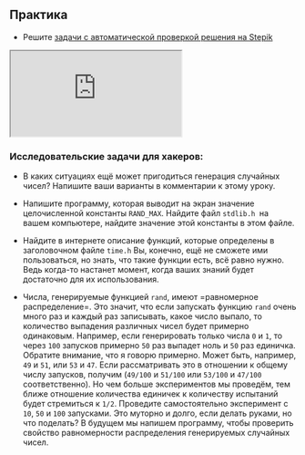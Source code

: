 ## Практика

- Решите [задачи с автоматической проверкой решения на Stepik](https://stepik.org/lesson/53161/step/1)

<div class="lessonStepikBlock">
    <iframe src="https://stepik.org/lesson/53161/step/1"></iframe>
</div>

### Исследовательские задачи для хакеров:

- В каких ситуациях ещё может пригодиться генерация случайных чисел? Напишите ваши варианты в комментарии к этому уроку.

- Напишите программу, которая выводит на экран значение целочисленной константы `RAND_MAX`. Найдите файл `stdlib.h `на вашем компьютере, найдите значение этой константы в этом файле.

- Найдите в интернете описание функций, которые определены в заголовочном файле `time.h` Вы, конечно, ещё не сможете ими пользоваться, но знать, что такие функции есть, всё равно нужно. Ведь когда-то настанет момент, когда ваших знаний будет достаточно для их использования.

- Числа, генерируемые функцией `rand`, имеют =равномерное распределение=. Это значит, что если запускать функцию `rand` очень много раз и каждый раз записывать, какое число выпало, то количество выпадения различных чисел будет примерно одинаковым. Например, если генерировать только числа `0` и `1`, то через `100` запусков примерно `50` раз выпадет ноль и `50` раз единичка. Обратите внимание, что я говорю примерно. Может быть, например, `49` и `51`, или `53` и `47`. Если рассматривать это в отношении к общему числу запусков, получим (`49/100` и `51/100` или `53/100` и `47/100` соответственно). Но чем больше экспериментов мы проведём, тем ближе отношение количества единичек к количеству испытаний будет стремиться к `1/2`. Проведите самостоятельно эксперимент с `10`, `50` и `100` запусками. Это муторно и долго, если делать руками, но что поделать? В будущем мы напишем программу, чтобы проверить свойство равномерности распределения генерируемых случайных чисел.